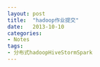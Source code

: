 ```yaml
---
layout: post
title:  "hadoop作业提交"
date:   2013-10-10
categories: 
- Notes 
tags:
- 分布式hadoopHiveStormSpark
---
```


